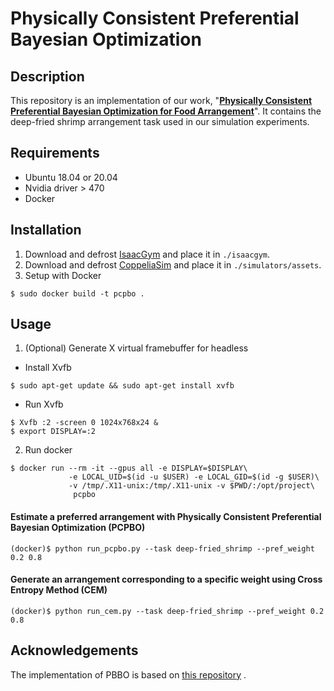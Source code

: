 # Physically Consistent Preferential Bayesian Optimization
## Description
This repository is an implementation of our work, "**[Physically Consistent Preferential Bayesian Optimization
for Food Arrangement](https://y-kwon.github.io/pcpbo/)**". It contains the deep-fried shrimp arrangement task used in 
our simulation experiments.

## Requirements
- Ubuntu 18.04 or 20.04
- Nvidia driver  > 470
- Docker

## Installation

1. Download and defrost [IsaacGym](https://developer.nvidia.com/isaac-gym) and place it in `./isaacgym`.
2. Download and defrost [CoppeliaSim](https://www.coppeliarobotics.com/downloads) and place it in `./simulators/assets`.
3. Setup with Docker

```shell
$ sudo docker build -t pcpbo .
```

## Usage

1. (Optional) Generate X virtual framebuffer for headless

- Install Xvfb

```shell
$ sudo apt-get update && sudo apt-get install xvfb
```

- Run Xvfb

```shell
$ Xvfb :2 -screen 0 1024x768x24 &
$ export DISPLAY=:2
```

2. Run docker

```shell
$ docker run --rm -it --gpus all -e DISPLAY=$DISPLAY\
             -e LOCAL_UID=$(id -u $USER) -e LOCAL_GID=$(id -g $USER)\ 
             -v /tmp/.X11-unix:/tmp/.X11-unix -v $PWD/:/opt/project\
              pcpbo
```

#### Estimate a preferred arrangement with Physically Consistent Preferential Bayesian Optimization (PCPBO)

```shell
(docker)$ python run_pcpbo.py --task deep-fried_shrimp --pref_weight 0.2 0.8
```

#### Generate an arrangement corresponding to a specific weight using Cross Entropy Method (CEM)

```shell
(docker)$ python run_cem.py --task deep-fried_shrimp --pref_weight 0.2 0.8
```

## Acknowledgements

The implementation of PBBO is based
on [this repository](https://github.com/EmuKit/emukit/tree/main/emukit/examples/preferential_batch_bayesian_optimization)
.
